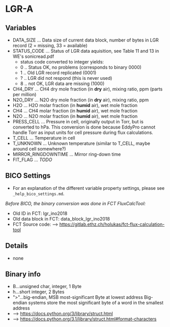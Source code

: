 # LGR-A

## Variables
- DATA_SIZE ... Data size of current data block, number of bytes in LGR record
  (2 = missing, 33 = available)
- STATUS_CODE ... Status of LGR data aquisition, see Table 11 and 13 in WE's sonicread.pdf
    - status code converted to integer yields:
    - 0 .. Status OK, no problems (corresponds to binary 0000)
    - 1 .. Old LGR record replicated (0001)
    - ? .. LGR did not respond (this is never used)
    - 8 .. not OK, LGR data are missing (1000)  
- CH4_DRY ... CH4 dry mole fraction (in **dry** air), mixing ratio, ppm (parts per million)
- N2O_DRY ... N2O dry mole fraction (in **dry** air), mixing ratio, ppm
- H2O ... H2O molar fraction (in **humid** air), wet mole fraction
- CH4 ... CH4 molar fraction (in **humid** air), wet mole fraction
- N2O ... N2O molar fraction (in **humid** air), wet mole fraction
- PRESS_CELL ... Pressure in cell, originally output in Torr, but is converted to hPa.
  This conversion is done because EddyPro cannot handle Torr as input units for cell pressure
  during flux calculations. 
- T_CELL ... Temperature in cell
- T_UNKNOWN ... Unknown temperature (similar to T_CELL, maybe around cell somewhere?)
- MIRROR_RINGDOWNTIME ... Mirror ring-down time
- FIT_FLAG ... *TODO*

## BICO Settings
- For an explanation of the different variable property settings, please see ```_help_bico_settings.md```.

*Before BICO, the binary conversion was done in FCT FluxCalcTool:*
- Old ID in FCT: lgr_ino2018
- Old data block in FCT: data_block_lgr_ino2018
- FCT Source code: --> https://gitlab.ethz.ch/holukas/fct-flux-calculation-tool

## Details
- none

## Binary info
- B...unsigned char, integer, 1 Byte
- h...short integer, 2 Bytes
- ">"...big-endian, MSB most-significant Byte at lowest address
     Big-endian systems store the most significant byte of a word in the smallest address
- --> https://docs.python.org/3/library/struct.html
- --> https://docs.python.org/3.1/library/struct.html#format-characters

